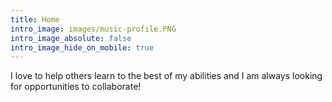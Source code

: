 ```yaml
---
title: Home
intro_image: images/music-profile.PNG
intro_image_absolute: false
intro_image_hide_on_mobile: true
---
```

I love to help others learn to the best of my abilities and I am always looking for opportunities to collaborate!
